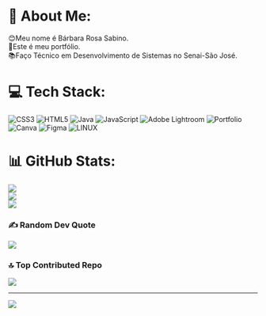 # 💫 About Me:
😊Meu nome é Bárbara Rosa Sabino.<br>📜Este é meu portfólio.<br>📚Faço Técnico em Desenvolvimento de Sistemas no Senai-São José.<br>


# 💻 Tech Stack:
![CSS3](https://img.shields.io/badge/css3-%231572B6.svg?style=for-the-badge&logo=css3&logoColor=white) ![HTML5](https://img.shields.io/badge/html5-%23E34F26.svg?style=for-the-badge&logo=html5&logoColor=white) ![Java](https://img.shields.io/badge/java-%23ED8B00.svg?style=for-the-badge&logo=java&logoColor=white) ![JavaScript](https://img.shields.io/badge/javascript-%23323330.svg?style=for-the-badge&logo=javascript&logoColor=%23F7DF1E) ![Adobe Lightroom](https://img.shields.io/badge/Adobe%20Lightroom-31A8FF.svg?style=for-the-badge&logo=Adobe%20Lightroom&logoColor=white) ![Portfolio](https://img.shields.io/badge/Portfolio-%23000000.svg?style=for-the-badge&logo=firefox&logoColor=#FF7139) ![Canva](https://img.shields.io/badge/Canva-%2300C4CC.svg?style=for-the-badge&logo=Canva&logoColor=white) 	![Figma](https://img.shields.io/badge/figma-%23F24E1E.svg?style=for-the-badge&logo=figma&logoColor=white) ![LINUX](https://img.shields.io/badge/Linux-FCC624?style=for-the-badge&logo=linux&logoColor=black)
# 📊 GitHub Stats:
![](https://github-readme-stats.vercel.app/api?username=BarbaraRS19&theme=dark&hide_border=false&include_all_commits=false&count_private=false)<br/>
![](https://github-readme-streak-stats.herokuapp.com/?user=BarbaraRS19&theme=dark&hide_border=false)<br/>
![](https://github-readme-stats.vercel.app/api/top-langs/?username=BarbaraRS19&theme=dark&hide_border=false&include_all_commits=false&count_private=false&layout=compact)

### ✍️ Random Dev Quote
![](https://quotes-github-readme.vercel.app/api?type=vetical&theme=light)

### 🔝 Top Contributed Repo
![](https://github-contributor-stats.vercel.app/api?username=BarbaraRS19&limit=5&theme=dracula&combine_all_yearly_contributions=true)

---
[![](https://visitcount.itsvg.in/api?id=BarbaraRS19&icon=4&color=6)](https://visitcount.itsvg.in)

<!-- Proudly created with GPRM ( https://gprm.itsvg.in ) -->

